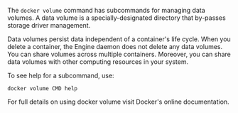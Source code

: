 The `docker volume` command has subcommands for managing data volumes. A data
volume is a specially-designated directory that by-passes storage driver
management.

Data volumes persist data independent of a container's life cycle. When you
delete a container, the Engine daemon does not delete any data volumes. You can
share volumes across multiple containers. Moreover, you can share data volumes
with other computing resources in your system.

To see help for a subcommand, use:

    docker volume CMD help

For full details on using docker volume visit Docker's online documentation.
